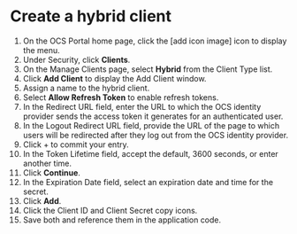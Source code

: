 # Create a hybrid client

1. On the OCS Portal home page, click the [add icon image] icon to display the menu.
2. Under Security, click **Clients**.
3. On the Manage Clients page, select **Hybrid** from the Client Type list.
4. Click **Add Client** to display the Add Client window.
5. Assign a name to the hybrid client.
6. Select **Allow Refresh Token** to enable refresh tokens.
7. In the Redirect URL field, enter the URL to which the OCS identity provider sends the access token it generates for an authenticated user.
8. In the Logout Redirect URL field, provide the URL of the page to which users will be redirected after they log out from the OCS identity provider.
9. Click + to commit your entry.
10. In the Token Lifetime field, accept the default, 3600 seconds, or enter another time.
11. Click **Continue**. 
12. In the Expiration Date field, select an expiration date and time for the secret. 
13. Click **Add**.
14. Click the Client ID and Client Secret copy icons.
15. Save both and reference them in the application code. 

